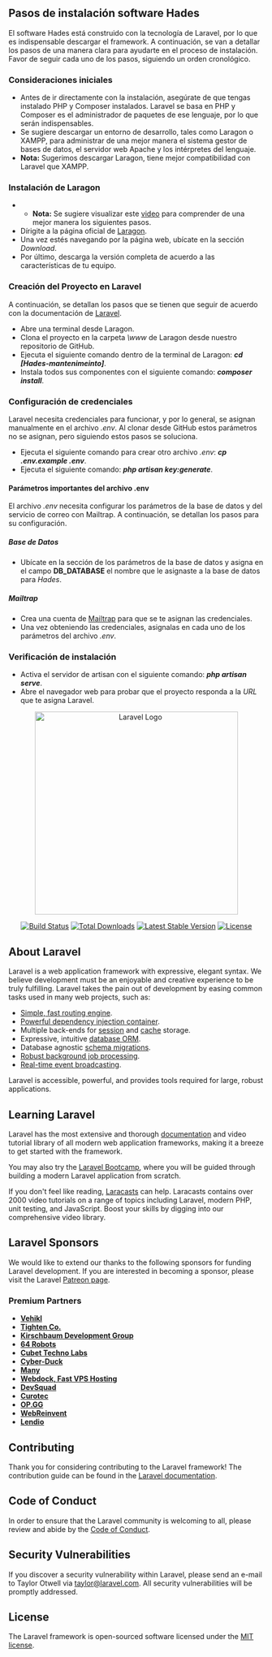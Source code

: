 ## Pasos de instalación software Hades

El software Hades está construido con la tecnología de Laravel, por lo que es indispensable descargar el framework. A continuación, se van a detallar los pasos de una manera clara para ayudarte en el proceso de instalación. 
Favor de seguir cada uno de los pasos, siguiendo un orden cronológico.

### Consideraciones iniciales

- Antes de ir directamente con la instalación, asegúrate de que tengas instalado PHP y Composer instalados. Laravel se basa en PHP y Composer es el administrador de paquetes de ese lenguaje, por lo que serán indispensables.
- Se sugiere descargar un entorno de desarrollo, tales como Laragon o XAMPP, para administrar de una mejor manera el sistema gestor de bases de datos, el servidor web Apache y los intérpretes del lenguaje.
- **Nota:** Sugerimos descargar Laragon, tiene mejor compatibilidad con Laravel que XAMPP.

### Instalación de Laragon

- - **Nota:** Se sugiere visualizar este [video](https://youtu.be/RHnuDVlFG-A) para comprender de una mejor manera los siguientes pasos.
- Dírigite a la página oficial de [Laragon](https://laragon.org/download/).
- Una vez estés navegando por la página web, ubícate en la sección *Download*.
- Por último, descarga la versión completa de acuerdo a las características de tu equipo.

### Creación del Proyecto en Laravel

A continuación, se detallan los pasos que se tienen que seguir de acuerdo con la documentación de [Laravel](https://laravel.com/docs/9.x).

- Abre una terminal desde Laragon.
- Clona el proyecto en la carpeta *\www* de Laragon desde nuestro repositorio de GitHub.
- Ejecuta el siguiente comando dentro de la terminal de Laragon: ***cd [Hades-mantenimeinto]***.
- Instala todos sus componentes con el siguiente comando: ***composer install***.

### Configuración de credenciales

Laravel necesita credenciales para funcionar, y por lo general, se asignan manualmente en el archivo *.env*. Al clonar desde GitHub estos parámetros no se asignan, pero siguiendo estos pasos se soluciona.

- Ejecuta el siguiente comando para crear otro archivo *.env*: ***cp .env.example .env***.
- Ejecuta el siguiente comando: ***php artisan key:generate***.

#### Parámetros importantes del archivo .env

El archivo *.env* necesita configurar los parámetros de la base de datos y del servicio de correo con Mailtrap. A continuación, se detallan los pasos para su configuración.

##### Base de Datos

- Ubícate en la sección de los parámetros de la base de datos y asigna en el campo **DB_DATABASE** el nombre que le asignaste a la base de datos para *Hades*.

##### Mailtrap

- Crea una cuenta de [Mailtrap](https://mailtrap.io/register/signup?ref=header) para que se te asignan las credenciales.
- Una vez obteniendo las credenciales, asignalas en cada uno de los parámetros del archivo *.env*.

### Verificación de instalación

- Activa el servidor de artisan con el siguiente comando: ***php artisan serve***.
- Abre el navegador web para probar que el proyecto responda a la *URL* que te asigna Laravel.

<p align="center"><a href="https://laravel.com" target="_blank"><img src="https://raw.githubusercontent.com/laravel/art/master/logo-lockup/5%20SVG/2%20CMYK/1%20Full%20Color/laravel-logolockup-cmyk-red.svg" width="400" alt="Laravel Logo"></a></p>

<p align="center">
<a href="https://travis-ci.org/laravel/framework"><img src="https://travis-ci.org/laravel/framework.svg" alt="Build Status"></a>
<a href="https://packagist.org/packages/laravel/framework"><img src="https://img.shields.io/packagist/dt/laravel/framework" alt="Total Downloads"></a>
<a href="https://packagist.org/packages/laravel/framework"><img src="https://img.shields.io/packagist/v/laravel/framework" alt="Latest Stable Version"></a>
<a href="https://packagist.org/packages/laravel/framework"><img src="https://img.shields.io/packagist/l/laravel/framework" alt="License"></a>
</p>

## About Laravel

Laravel is a web application framework with expressive, elegant syntax. We believe development must be an enjoyable and creative experience to be truly fulfilling. Laravel takes the pain out of development by easing common tasks used in many web projects, such as:

- [Simple, fast routing engine](https://laravel.com/docs/routing).
- [Powerful dependency injection container](https://laravel.com/docs/container).
- Multiple back-ends for [session](https://laravel.com/docs/session) and [cache](https://laravel.com/docs/cache) storage.
- Expressive, intuitive [database ORM](https://laravel.com/docs/eloquent).
- Database agnostic [schema migrations](https://laravel.com/docs/migrations).
- [Robust background job processing](https://laravel.com/docs/queues).
- [Real-time event broadcasting](https://laravel.com/docs/broadcasting).

Laravel is accessible, powerful, and provides tools required for large, robust applications.

## Learning Laravel

Laravel has the most extensive and thorough [documentation](https://laravel.com/docs) and video tutorial library of all modern web application frameworks, making it a breeze to get started with the framework.

You may also try the [Laravel Bootcamp](https://bootcamp.laravel.com), where you will be guided through building a modern Laravel application from scratch.

If you don't feel like reading, [Laracasts](https://laracasts.com) can help. Laracasts contains over 2000 video tutorials on a range of topics including Laravel, modern PHP, unit testing, and JavaScript. Boost your skills by digging into our comprehensive video library.

## Laravel Sponsors

We would like to extend our thanks to the following sponsors for funding Laravel development. If you are interested in becoming a sponsor, please visit the Laravel [Patreon page](https://patreon.com/taylorotwell).

### Premium Partners

- **[Vehikl](https://vehikl.com/)**
- **[Tighten Co.](https://tighten.co)**
- **[Kirschbaum Development Group](https://kirschbaumdevelopment.com)**
- **[64 Robots](https://64robots.com)**
- **[Cubet Techno Labs](https://cubettech.com)**
- **[Cyber-Duck](https://cyber-duck.co.uk)**
- **[Many](https://www.many.co.uk)**
- **[Webdock, Fast VPS Hosting](https://www.webdock.io/en)**
- **[DevSquad](https://devsquad.com)**
- **[Curotec](https://www.curotec.com/services/technologies/laravel/)**
- **[OP.GG](https://op.gg)**
- **[WebReinvent](https://webreinvent.com/?utm_source=laravel&utm_medium=github&utm_campaign=patreon-sponsors)**
- **[Lendio](https://lendio.com)**

## Contributing

Thank you for considering contributing to the Laravel framework! The contribution guide can be found in the [Laravel documentation](https://laravel.com/docs/contributions).

## Code of Conduct

In order to ensure that the Laravel community is welcoming to all, please review and abide by the [Code of Conduct](https://laravel.com/docs/contributions#code-of-conduct).

## Security Vulnerabilities

If you discover a security vulnerability within Laravel, please send an e-mail to Taylor Otwell via [taylor@laravel.com](mailto:taylor@laravel.com). All security vulnerabilities will be promptly addressed.

## License

The Laravel framework is open-sourced software licensed under the [MIT license](https://opensource.org/licenses/MIT).
